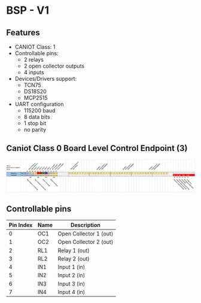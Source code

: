 # BSP - V1

## Features

- CANIOT Class: 1
- Controllable pins:
  - 2 relays
  - 2 open collector outputs
  - 4 inputs
- Devices/Drivers support:
  - TCN75
  - DS18S20
  - MCP2515
- UART configuration
  - 115200 baud
  - 8 data bits
  - 1 stop bit
  - no parity

## Caniot Class 0 Board Level Control Endpoint (3)

![pics/bsp-cls0-blc.png](pics/bsp-cls0-blc.png)

## Controllable pins

| Pin Index | Name | Description         |
| --------- | ---- | ------------------- |
| 0         | OC1  | Open Collector 1 (out) |
| 1         | OC2  | Open Collector 2 (out) |
| 2         | RL1  | Relay 1       (out) |
| 3         | RL2  | Relay 2       (out) |
| 4         | IN1  | Input 1       (in)  |
| 5         | IN2  | Input 2       (in)  |
| 6         | IN3  | Input 3       (in)  |
| 7         | IN4  | Input 4       (in)  |